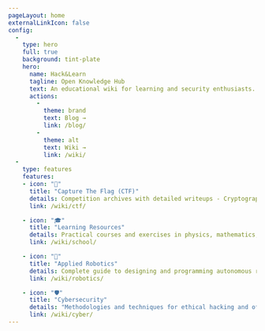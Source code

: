 ```yaml
---
pageLayout: home
externalLinkIcon: false
config:
  -
    type: hero
    full: true
    background: tint-plate
    hero:
      name: Hack&Learn
      tagline: Open Knowledge Hub
      text: An educational wiki for learning and security enthusiasts.
      actions:
        -
          theme: brand
          text: Blog →
          link: /blog/
        -
          theme: alt
          text: Wiki →
          link: /wiki/
  -
    type: features
    features:
    - icon: "🏴"
      title: "Capture The Flag (CTF)"
      details: Competition archives with detailed writeups - Cryptography, OSINT, reverse engineering and other technical challenges
      link: /wiki/ctf/

    - icon: "🎓"
      title: "Learning Resources"
      details: Practical courses and exercises in physics, mathematics, electronics and computer science
      link: /wiki/school/

    - icon: "🦾"
      title: "Applied Robotics"
      details: Complete guide to designing and programming autonomous robots from theory to practice
      link: /wiki/robotics/

    - icon: "🛡️"
      title: "Cybersecurity"
      details: "Methodologies and techniques for ethical hacking and offensive security"
      link: /wiki/cyber/
---
```

